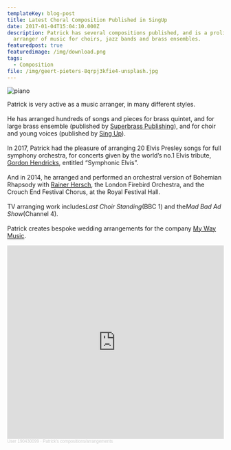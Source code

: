 ```yaml
---
templateKey: blog-post
title: Latest Choral Composition Published in SingUp
date: 2017-01-04T15:04:10.000Z
description: Patrick has several compositions published, and is a prolific
  arranger of music for choirs, jazz bands and brass ensembles.
featuredpost: true
featuredimage: /img/download.png
tags:
  - Composition
file: /img/geert-pieters-8qrpj3kfie4-unsplash.jpg
---
```

![piano](/img/geert-pieters-8qrpj3kfie4-unsplash.jpg)



Patrick is very active as a music arranger, in many different styles.\
\
He has arranged hundreds of songs and pieces for brass quintet, and for large brass ensemble (published by [Superbrass Publishing](http://www.superbrass.co.uk/about-our-music.html)), and for choir and young voices (published by [Sing Up](https://www.singup.org/)).\
\
In 2017, Patrick had the pleasure of arranging 20 Elvis Presley songs for full symphony orchestra, for concerts given by the world’s no.1 Elvis tribute, [Gordon Hendricks](http://www.gordon-hendricks.com/), entitled “Symphonic Elvis”.\
\
And in 2014, he arranged and performed an orchestral version of Bohemian Rhapsody with [Rainer Hersch](https://www.rainerhersch.com/), the London Firebird Orchestra, and the Crouch End Festival Chorus, at the Royal Festival Hall.\
\
TV arranging work includes*Last Choir Standing*(BBC 1) and the*Mad Bad Ad Show*(Channel 4).\
\
Patrick creates bespoke wedding arrangements for the company [My Way Music](https://www.mywaymusic.co.uk/).



<iframe width="100%" height="450" scrolling="no" frameborder="no" allow="autoplay" src="https://w.soundcloud.com/player/?url=https%3A//api.soundcloud.com/playlists/743272176&color=%23364851&auto_play=false&hide_related=false&show_comments=true&show_user=true&show_reposts=false&show_teaser=true"></iframe><div style="font-size: 10px; color: #cccccc;line-break: anywhere;word-break: normal;overflow: hidden;white-space: nowrap;text-overflow: ellipsis; font-family: Interstate,Lucida Grande,Lucida Sans Unicode,Lucida Sans,Garuda,Verdana,Tahoma,sans-serif;font-weight: 100;"><a href="https://soundcloud.com/user-190430099" title="User 190430099" target="_blank" style="color: #cccccc; text-decoration: none;">User 190430099</a> · <a href="https://soundcloud.com/user-190430099/sets/patricks-compositions" title="Patrick&#x27;s compositions/arrangements" target="_blank" style="color: #cccccc; text-decoration: none;">Patrick&#x27;s compositions/arrangements</a></div>